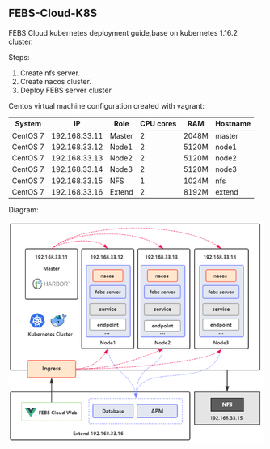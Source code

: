 ## FEBS-Cloud-K8S
FEBS Cloud kubernetes deployment guide,base on kubernetes 1.16.2 cluster.

Steps:

1. Create nfs server.
2. Create nacos cluster.
3. Deploy FEBS server cluster.

Centos virtual machine configuration created with vagrant:

System | IP | Role| CPU cores | RAM| Hostname
---|---|---|---|---|---
CentOS 7| 192.168.33.11| Master| 2 | 2048M |master
CentOS 7| 192.168.33.12| Node1| 2 | 5120M |node1
CentOS 7| 192.168.33.13| Node2| 2 | 5120M |node2
CentOS 7| 192.168.33.14| Node3| 2 | 5120M |node3
CentOS 7| 192.168.33.15| NFS| 1 | 1024M |nfs
CentOS 7| 192.168.33.16| Extend| 2 | 8192M |extend

Diagram:

![Diagram](images/diagram.png)